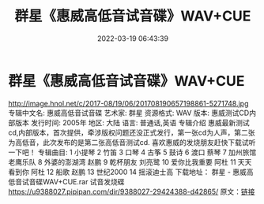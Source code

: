 ﻿---
title: 群星《惠威高低音试音碟》WAV+CUE
date: 2022-03-19 06:43:39
categories: 试音碟、非卖品、发烧碟
tags: 华语中文
---
# 群星《惠威高低音试音碟》WAV+CUE

http://image.hnol.net/c/2017-08/19/06/201708190657198861-5271748.jpg
专辑中文名:
惠威高低音试音碟
艺术家: 群星
资源格式: WAV
版本: 惠威测试CD内部版本
发行时间: 2005年
地区: 大陆
语言: 普通话,英语
专辑介绍
惠威最新测试cd,内部版本，首次提供，牵涉版权问题还没正式发行，第一张cd为人声，第二张为高低音，此次发布的是第二张高低音测试cd.
喜欢惠威的发烧朋友赶快下载试听一下吧！
专辑曲目:
1 小提琴
2 竹笛
3 口琴
4 古筝
5 鼓诗
6 渡口 蔡琴
7 加州旅馆 老鹰乐队
8 外婆的澎湖湾 赵鹏
9 乾杯朋友 刘亮鹭
10 爱你比我重要 阿杜
11 天天看到你 阿杜
12 船歌 赵鹏
13 世纪2000
14 摇滚迪士高
下载地址：
群星 -
惠威高低音试音碟WAV+CUE.rar
试音发烧碟
https://u9388027.pipipan.com/dir/9388027-29424388-d42865/
原文：[链接](https://blog.sina.com.cn/s/blog_1647c7e7601030w9y.html)